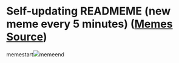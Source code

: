 # Self-updating READMEME (new meme every 5 minutes) ([Memes Source](https://bramses.notion.site/a49c1e962b7646879176ac3b327b6533?v=4d1eda54b170483cb03a40f257231764))

memestart![](https://www.notion.so/image/https%3A%2F%2Fs3-us-west-2.amazonaws.com%2Fsecure.notion-static.com%2Fc86b35cd-afcc-49ea-9e97-dce103e0f4a8%2FEBA769A5-F424-496F-8D53-0F47CE119D42.png?table=block&id=4422e8cc-95cd-44be-81c2-5ea0c0a572dc&cache=v2)memeend

